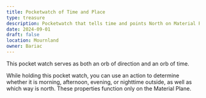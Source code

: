 ```yaml
---
title: Pocketwatch of Time and Place
type: treasure
description: Pocketwatch that tells time and points North on Material Plane
date: 2024-09-01
draft: false
location: Mournland
owner: Bariac
---
```

This pocket watch serves as both an orb of direction and an orb of time.

While holding this pocket watch, you can use an action to determine whether it is morning, afternoon, evening, or nighttime outside, as well as which way is north. These properties function only on the Material Plane.
